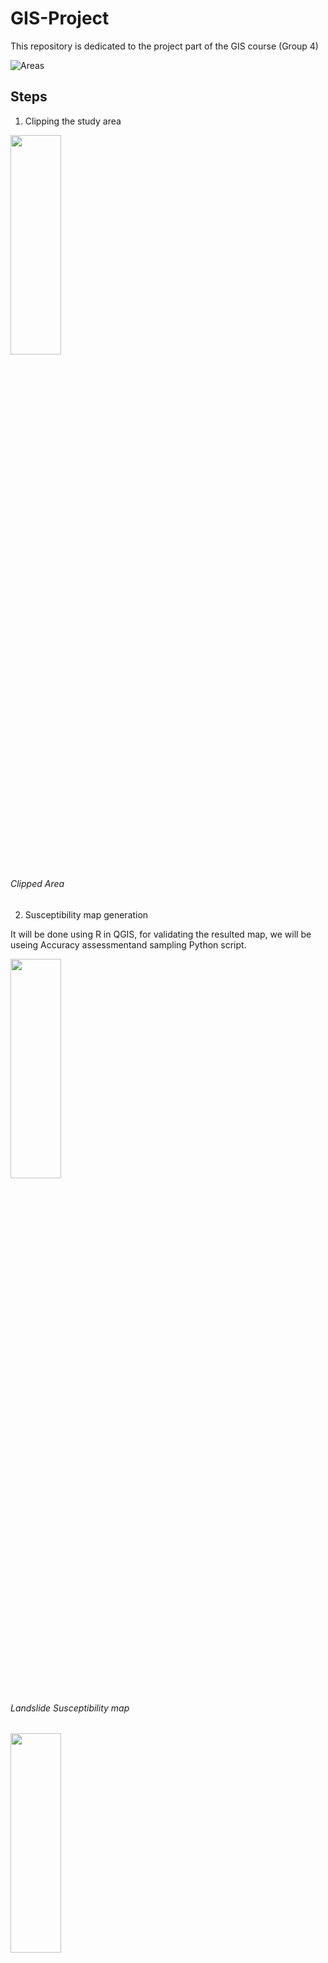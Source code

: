 # GIS-Project
This repository is dedicated to the project part of the GIS course (Group 4)


![Areas](https://github.com/Sri603/GIS-Project/assets/93034515/0a8938e9-fac8-4f56-aaf7-43c8d486902a)

## Steps

1. Clipping the study area



<img src="https://github.com/Ferasqr/Gis_Project/assets/93034515/c06e0e2c-45ed-4a93-81ae-288b2f3dc7eb"  width="40%" height="30%">
 
 ###### *Clipped Area*
  
2. Susceptibility map generation

It will be done using R in QGIS, for validating the resulted map, we will be useing Accuracy assessmentand sampling
Python script.

 

<img src="https://github.com/Sri603/GIS-Project/assets/93034515/a8d7b0a7-7334-4fde-8770-c50e9da61a65"  width="40%" height="30%">


  ###### *Landslide Susceptibility map*
  
  
  
<img src="[https://github.com/Sri603/GIS-Project/assets/93034515/e7acfcf3-a752-4786-a4cc-9a636131e571]" width="40%" height="30%">

   ###### *Error matrix from the validation*


3. Data preprocessing for exposure assessment

It will be done by Computing the population counts in each susceptibility class

<img src="(https://github.com/Sri603/GIS-Project/blob/main/Piechart.png?raw=true)" width="40%" height="30%">

